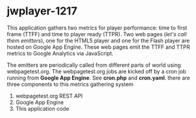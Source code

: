 # jwplayer-1217

This application gathers two metrics for player performance: time to first frame (TTFF) and time to player ready (TTPR).
Two web pages (_let's call them emitters_), one for the HTML5 player and one for the Flash player are hosted on Google App Engine. 
These web pages emit the TTFF and TTPR metrics to Google Analytics via JavaScript. 

The emitters are periodically called from different parts of world using webpagetest.org. The webpagetest.org jobs are kicked off
by a cron job running from __Google App Engine__. See __cron.php__ and __cron.yaml__. 
there are three components to this metrics gathering system

1) webpagetest.org REST API
2) Google App Engine
3) This application code
